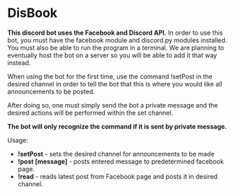 # DisBook
**This discord bot uses the Facebook and Discord API.**
In order to use this bot, you must have the facebook module and discord.py modules installed.
You must also be able to run the program in a terminal. We are planning to eventually host the bot on a server so you will be able to add it that way instead.

When using the bot for the first time, use the command !setPost in the desired channel in order to tell the bot that this is where you would like all announcements to be posted. 

After doing so, one must simply send the bot a private message and the desired actions will be performed within the set channel.

**The bot will only recognize the command if it is sent by private message.**

Usage:

- **!setPost** - sets the desired channel for announcements to be made
- **!post [message]** - posts entered message to predetermined facebook page.
- **!read** - reads latest post from Facebook page and posts it in desired channel.
